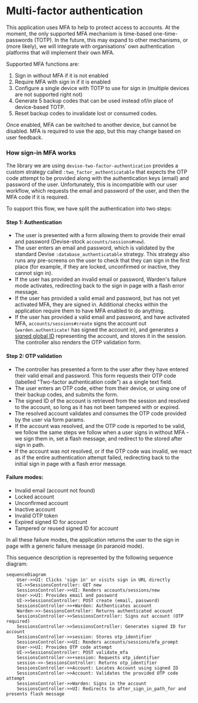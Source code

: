# Multi-factor authentication

This application uses MFA to help to protect access to accounts. At the moment,
the only supported MFA mechanism is time-based one-time-passwords (TOTP). In the
future, this may expand to other mechanisms, or (more likely), we will integrate
with organisations' own authentication platforms that will implement their own
MFA.

Supported MFA functions are:

1. Sign in without MFA if it is not enabled
2. Require MFA with sign in if it is enabled
3. Configure a single device with TOTP to use for sign in (multiple devices are
   not supported right not)
4. Generate 5 backup codes that can be used instead of/in place of device-based
   TOTP.
5. Reset backup codes to invalidate lost or consumed codes.

Once enabled, MFA can be switched to another device, but cannot be disabled. MFA
is required to use the app, but this may change based on user feedback.

### How sign-in MFA works

The library we are using `devise-two-factor-authentication` provides a custom
strategy called `:two_factor_authenticatable` that expects the OTP code attempt
to be provided along with the authentication keys (email) and password of the
user. Unfortunately, this is incompatible with our user workflow, which requests
the email and password of the user, and then the MFA code if it is required.

To support this flow, we have split the authentication into two steps:

#### Step 1: Authentication

- The user is presented with a form allowing them to provide their email and
  password (Devise-stock `accounts/sessions#new`).
- The user enters an email and password, which is validated by the standard
  Devise `:database_authenticatable` strategy. This strategy also runs any
  pre-screens on the user to check that they can sign in the first place (for
  example, if they are locked, unconfirmed or inactive, they cannot sign in).
- If the user has provided an invalid email or password, Warden's failure mode
  activates, redirecting back to the sign in page with a flash error message.
- If the user has provided a valid email and password, but has not yet activated
  MFA, they are signed in. Additional checks within the application require them
  to have MFA enabled to do anything.
- If the user has provided a valid email and password, and have activated MFA,
  `accounts/sessions#create` signs the account out (`warden.authenticate!` has
  signed the account in), and generates a
  [signed global ID](https://github.com/rails/globalid) representing the
  account, and stores it in the session. The controller also renders the OTP
  validation form.

#### Step 2: OTP validation

- The controller has presented a form to the user after they have entered their
  valid email and password. This form requests their OTP code (labelled
  "Two-factor authentication code") as a single text field.
- The user enters an OTP code, either from their device, or using one of their
  backup codes, and submits the form.
- The signed ID of the account is retrieved from the session and resolved to the
  account, so long as it has not been tampered with or expired.
- The resolved account validates and consumes the OTP code provided by the user
  via form params.
- If the account was resolved, and the OTP code is reported to be valid, we
  follow the same steps we follow when a user signs in without MFA - we sign
  them in, set a flash message, and redirect to the stored after sign in path.
- If the account was not resolved, or if the OTP code was invalid, we react as
  if the entire authentication attempt failed, redirecting back to the initial
  sign in page with a flash error message.

#### Failure modes:

- Invalid email (account not found)
- Locked account
- Unconfirmed account
- Inactive account
- Invalid OTP token
- Expired signed ID for account
- Tampered or reused signed ID for account

In all these failure modes, the application returns the user to the sign in page
with a generic failure message (in paranoid mode).

This sequence description is represented by the following sequence diagram:

```mermaid
sequenceDiagram
    User->>UI: Clicks 'sign in' or visits sign in URL directly
    UI->>SessionsController: GET new
    SessionsController->>UI: Renders accounts/sessions/new
    User->>UI: Provides email and password
    UI->>SessionsController: POST create (email, password)
    SessionsController->>+Warden: Authenticates account
    Warden->>-SessionsController: Returns authenticated account
    SessionsController->>SessionsController: Signs out account (OTP required)
    SessionsController->>SessionsController: Generates signed ID for account
    SessionsController->>session: Stores otp_identifier
    SessionsController->>UI: Renders accounts/sessions/mfa_prompt
    User->>UI: Provides OTP code attempt
    UI->>SessionsController: POST validate_mfa
    SessionsController->>+session: Requests otp_identifier
    session->>-SessionsController: Returns otp_identifier
    SessionsController->>Account: Locates Account using signed ID
    SessionsController->>Account: Validates the provided OTP code attempt
    SessionsController->>Warden: Signs in the account
    SessionsController->>UI: Redirects to after_sign_in_path_for and presents flash message
```
